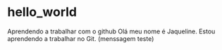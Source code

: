 # hello_world
Aprendendo a trabalhar com o github
Olá meu nome é Jaqueline. Estou aprendendo a trabalhar no Git. (menssagem teste)
